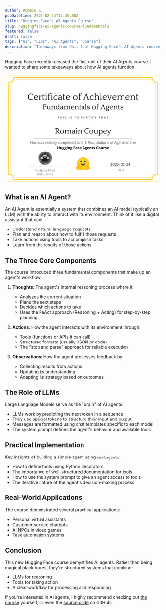 ```yaml
---
author: Romain C.
pubDatetime: 2025-02-24T12:30:00Z
title: "Hugging Face's AI Agents Course"
slug: huggingface-ai-agents-course-fundamentals
featured: false
draft: false
tags: ["AI", "LLMs", "AI Agents", "Course"]
description: "Takeaways from Unit 1 of Hugging Face's AI Agents course, breaking down the fundamentals of how AI agents work."
---
```


Hugging Face recently released the first unit of their AI Agents course. I wanted to share some takeaways about how AI agents function.

![Certificate of Achievement](../../assets/images/ai_agents_fundamentals.png)

## What is an AI Agent?

An AI Agent is essentially a system that combines an AI model (typically an LLM) with the ability to interact with its environment. Think of it like a digital assistant that can:

- Understand natural language requests
- Plan and reason about how to fulfill those requests
- Take actions using tools to accomplish tasks
- Learn from the results of those actions

## The Three Core Components

The course introduced three fundamental components that make up an agent's workflow:

1. **Thoughts**: The agent's internal reasoning process where it:

   - Analyzes the current situation
   - Plans the next steps
   - Decides which actions to take
   - Uses the ReAct approach (Reasoning + Acting) for step-by-step planning

2. **Actions**: How the agent interacts with its environment through:

   - Tools (functions or APIs it can call)
   - Structured formats (usually JSON or code)
   - The "stop and parse" approach for reliable execution

3. **Observations**: How the agent processes feedback by:
   - Collecting results from actions
   - Updating its understanding
   - Adapting its strategy based on outcomes

## The Role of LLMs

Large Language Models serve as the "brain" of AI agents:

- LLMs work by predicting the next token in a sequence
- They use special tokens to structure their input and output
- Messages are formatted using chat templates specific to each model
- The system prompt defines the agent's behavior and available tools

## Practical Implementation

Key insights of building a simple agent using `smolagents`:

- How to define tools using Python decorators
- The importance of well-structured documentation for tools
- How to use the system prompt to give an agent access to tools
- The iterative nature of the agent's decision-making process

## Real-World Applications

The course demonstrated several practical applications:

- Personal virtual assistants
- Customer service chatbots
- AI NPCs in video games
- Task automation systems

## Conclusion

This new Hugging Face course demystifies AI agents. Rather than being magical black boxes, they're structured systems that combine:

- LLMs for reasoning
- Tools for taking action
- A clear workflow for processing and responding

If you're interested in AI agents, I highly recommend checking out [the course](https://hf.co/learn/agents-course) yourself, or even the [source code](https://github.com/huggingface/agents-course) on GitHub.
